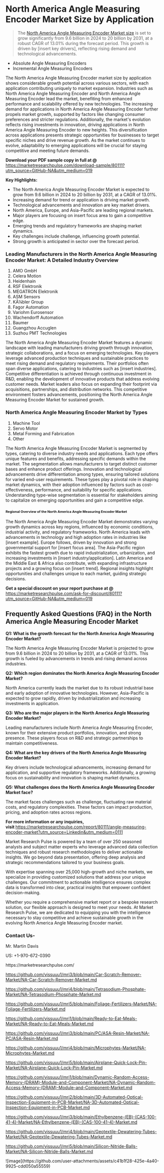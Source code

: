 <h1>North America Angle Measuring Encoder Market&nbsp;Size by Application</h1><blockquote><p>The <a href="https://marketresearchpulse.com/download-sample/80111?utm_source=GitHub-NA&amp;utm_medium=019">North America Angle Measuring Encoder Market size</a> is set to grow significantly from 9.6 billion in 2024 to 20 billion by 2031, at a robust CAGR of 13.01% during the forecast period. This growth is driven by [insert key drivers], reflecting rising demand and technological advancements.</p></blockquote><ul><li>Absolute Angle Measuring Encoders<li> Incremental Angle Measuring Encoders</li></ul><p>The North America Angle Measuring Encoder market size by application shows considerable growth potential across various sectors, with each application contributing uniquely to market expansion. Industries such as North America Angle Measuring Encoder and North America Angle Measuring Encoder lead the market, benefiting from enhanced performance and scalability offered by new technologies. The increasing demand for applications in North America Angle Measuring Encoder further propels market growth, supported by factors like changing consumer preferences and stricter regulations. Additionally, the market's evolution reflects rising investments in innovation, driving applications in North America Angle Measuring Encoder to new heights. This diversification across applications presents strategic opportunities for businesses to target specific niches and drive revenue growth. As the market continues to evolve, adaptability to emerging applications will be crucial for staying competitive and meeting future demands.</p><p><strong>Download your PDF sample copy in full at @ </strong><a href="https://marketresearchpulse.com/download-sample/80111?utm_source=GitHub-NA&amp;utm_medium=019">https://marketresearchpulse.com/download-sample/80111?utm_source=GitHub-NA&amp;utm_medium=019</a></p><p><strong>Key Highlights: </strong></p><ul><li>The North America Angle Measuring Encoder Market is expected to grow from 9.6 billion in 2024 to 20 billion by 2031, at a CAGR of 13.01%.</li><li>Increasing demand for trend or application is driving market growth.</li><li>Technological advancements and innovation are key market drivers.</li><li>North America, Europe, and Asia-Pacific are leading regional markets.</li><li>Major players are focusing on insert focus area to gain a competitive edge.</li><li>Emerging trends and regulatory frameworks are shaping market dynamics.</li><li>Key challenges include challenge, influencing growth potential.</li><li>Strong growth is anticipated in sector over the forecast period.</li></ul><h3>Leading Manufacturers in the North America Angle Measuring Encoder Market: A Detailed Industry Overview</h3><ol><li>AMO GmbH</li><li>Celera Motion</li><li>Heidenhain</li><li>RSF Elektronik</li><li>MEGATRON Elektronik</li><li>ASM Sensors</li><li>KÃ¼bler Group</li><li>Fagor Automation</li><li>Variohm Eurosensor</li><li>Wachendorff Automation</li><li>Baumer</li><li>Guangzhou Accuglen</li><li>Suzhou PMT Technologies</li></ol><div class="flex max-w-full flex-col flex-grow"><div class="min-h-8 text-message flex w-full flex-col items-end gap-2 whitespace-normal break-words [.text-message+&amp;]:mt-5" dir="auto" data-message-author-role="assistant" data-message-id="fd8432e4-4910-450d-b182-61b7bfb0a01f" data-message-model-slug="gpt-4o"><div class="flex w-full flex-col gap-1 empty:hidden first:pt-[3px]"><div class="markdown prose w-full break-words dark:prose-invert light"><p>The North America Angle Measuring Encoder Market features a dynamic landscape with leading manufacturers driving growth through innovation, strategic collaborations, and a focus on emerging technologies. Key players leverage advanced production techniques and sustainable practices to meet rising demand and regulatory requirements. Their portfolios often span diverse applications, catering to industries such as [insert industries]. Competitive differentiation is achieved through continuous investment in R&amp;D, enabling the development of innovative products that address evolving customer needs. Market leaders also focus on expanding their footprint via acquisitions, partnerships, and distribution networks. This competitive environment fosters advancements, positioning the North America Angle Measuring Encoder Market for sustained growth.</p></div></div></div></div><h3>North America Angle Measuring Encoder Market by Types</h3><ol><li>Machine Tool<li> Servo Motor<li> Metal Forming and Fabrication<li> Other</li></ol><div class="flex max-w-full flex-col flex-grow"><div class="min-h-8 text-message flex w-full flex-col items-end gap-2 whitespace-normal break-words [.text-message+&amp;]:mt-5" dir="auto" data-message-author-role="assistant" data-message-id="084470be-0bb7-4664-bddf-5156b4f41249" data-message-model-slug="gpt-4o-mini"><div class="flex w-full flex-col gap-1 empty:hidden first:pt-[3px]"><div class="markdown prose w-full break-words dark:prose-invert light"><p>The North America Angle Measuring Encoder Market is segmented by types, catering to diverse industry needs and applications. Each type offers unique features and benefits, addressing specific demands within the market. The segmentation allows manufacturers to target distinct customer bases and enhance product offerings. Innovation and technological advancements drive differentiation among types, ensuring tailored solutions for varied end-user requirements. These types play a pivotal role in shaping market dynamics, with their adoption influenced by factors such as cost-effectiveness, performance, and suitability for specific applications. Understanding type-wise segmentation is essential for stakeholders aiming to capitalize on emerging opportunities and gain a competitive edge.</p></div></div></div></div><h3><span style="font-size: 11px;">Regional Overview of the North America Angle Measuring Encoder Market</span></h3><div class="flex max-w-full flex-col flex-grow"><div class="min-h-8 text-message flex w-full flex-col items-end gap-2 whitespace-normal break-words [.text-message+&amp;]:mt-5" dir="auto" data-message-author-role="assistant" data-message-id="e9038762-ce64-4e30-91c9-9bd413514231" data-message-model-slug="gpt-4o-mini"><div class="flex w-full flex-col gap-1 empty:hidden first:pt-[3px]"><div class="markdown prose w-full break-words dark:prose-invert light"><p>The North America Angle Measuring Encoder Market demonstrates varying growth dynamics across key regions, influenced by economic conditions, industrial activity, and regulatory frameworks. North America leads with advancements in technology and high adoption rates in industries like [insert example]. Europe follows, driven by innovation and strong governmental support for [insert focus area]. The Asia-Pacific region exhibits the fastest growth due to rapid industrialization, urbanization, and increasing investments in [insert industry/application]. Latin America and the Middle East &amp; Africa also contribute, with expanding infrastructure projects and a growing focus on [insert trend]. Regional insights highlight opportunities and challenges unique to each market, guiding strategic decisions.</p></div></div></div></div><p><strong>Get a special discount on your report purchase at @ </strong><a href="https://marketresearchpulse.com/ask-for-discount/80111?utm_source=GitHub-NA&amp;utm_medium=019">https://marketresearchpulse.com/ask-for-discount/80111?utm_source=GitHub-NA&amp;utm_medium=019</a></p><h2>Frequently Asked Questions (FAQ) in the North America Angle Measuring Encoder Market</h2><p><strong>Q1: What is the growth forecast for the North America Angle Measuring Encoder Market?</strong></p><p>The North America Angle Measuring Encoder Market is projected to grow from 9.6 billion in 2024 to 20 billion by 2031, at a CAGR of 13.01%. This growth is fueled by advancements in trends and rising demand across industries.</p><p><strong>Q2: Which region dominates the North America Angle Measuring Encoder Market?</strong></p><p>North America currently leads the market due to its robust industrial base and early adoption of innovative technologies. However, Asia-Pacific is expected to grow rapidly, driven by industrialization and increasing investments in application.</p><p><strong>Q3: Who are the major players in the North America Angle Measuring Encoder Market?</strong></p><p>Leading manufacturers include North America Angle Measuring Encoder, known for their extensive product portfolios, innovation, and strong presence. These players focus on R&amp;D and strategic partnerships to maintain competitiveness.</p><p><strong>Q4: What are the key drivers of the North America Angle Measuring Encoder Market?</strong></p><p>Key drivers include technological advancements, increasing demand for application, and supportive regulatory frameworks. Additionally, a growing focus on sustainability and innovation is shaping market dynamics.</p><p><strong>Q5: What challenges does the North America Angle Measuring Encoder Market face?</strong></p><p>The market faces challenges such as challenge, fluctuating raw material costs, and regulatory complexities. These factors can impact production, pricing, and adoption rates across regions.</p><p><strong>For more information or any inquiries, visit&nbsp;</strong><a href="https://marketresearchpulse.com/report/80111/angle-measuring-encoder-market?utm_source=Linkedin&utm_medium=0111">https://marketresearchpulse.com/report/80111/angle-measuring-encoder-market?utm_source=Linkedin&utm_medium=0111</a></p><p>Market Research Pulse is powered by a team of over 250 seasoned analysts and subject matter experts who leverage advanced data collection techniques and robust research methodologies to deliver actionable insights. We go beyond data presentation, offering deep analysis and strategic recommendations tailored to your business goals.</p><p>With expertise spanning over 25,000 high-growth and niche markets, we specialize in providing customized solutions that address your unique challenges. Our commitment to actionable intelligence ensures complex data is transformed into clear, practical insights that empower confident decision-making.</p><p>Whether you require a comprehensive market report or a bespoke research solution, our flexible approach is designed to meet your needs. At Market Research Pulse, we are dedicated to equipping you with the intelligence necessary to stay competitive and achieve sustainable growth in the evolving North America Angle Measuring Encoder market.</p><h3><strong>Contact Us-</strong></h3><p>Mr. Martin Davis</p><p>US: +1-970-672-0390</p><p>https://marketresearchpulse.com/</p><p><a href="https://github.com/vissuuu1/mri3/blob/main/Car-Scratch-Remover-Market/NA-Car-Scratch-Remover-Market.md">https://github.com/vissuuu1/mri3/blob/main/Car-Scratch-Remover-Market/NA-Car-Scratch-Remover-Market.md</a></p><p><a href="https://github.com/vissuuu1/mri4/blob/main/Tetrasodium-Phosphate-Market/NA-Tetrasodium-Phosphate-Market.md">https://github.com/vissuuu1/mri4/blob/main/Tetrasodium-Phosphate-Market/NA-Tetrasodium-Phosphate-Market.md</a></p><p><a href="https://github.com/vissuuu1/mri5/blob/main/Foliage-Fertilizers-Market/NA-Foliage-Fertilizers-Market.md">https://github.com/vissuuu1/mri5/blob/main/Foliage-Fertilizers-Market/NA-Foliage-Fertilizers-Market.md</a></p><p><a href="https://github.com/vissuuu1/mri1/blob/main/Ready-to-Eat-Meals-Market/NA-Ready-to-Eat-Meals-Market.md">https://github.com/vissuuu1/mri1/blob/main/Ready-to-Eat-Meals-Market/NA-Ready-to-Eat-Meals-Market.md</a></p><p><a href="https://github.com/vissuuu1/mri3/blob/main/PC/ASA-Resin-Market/NA-PC/ASA-Resin-Market.md">https://github.com/vissuuu1/mri3/blob/main/PC/ASA-Resin-Market/NA-PC/ASA-Resin-Market.md</a></p><p><a href="https://github.com/vissuuu1/mri4/blob/main/Microphytes-Market/NA-Microphytes-Market.md">https://github.com/vissuuu1/mri4/blob/main/Microphytes-Market/NA-Microphytes-Market.md</a></p><p><a href="https://github.com/vissuuu1/mri5/blob/main/Airplane-Quick-Lock-Pin-Market/NA-Airplane-Quick-Lock-Pin-Market.md">https://github.com/vissuuu1/mri5/blob/main/Airplane-Quick-Lock-Pin-Market/NA-Airplane-Quick-Lock-Pin-Market.md</a></p><p><a href="https://github.com/vissuuu1/mri1/blob/main/Dynamic-Random-Access-Memory-(DRAM)-Module-and-Component-Market/NA-Dynamic-Random-Access-Memory-(DRAM)-Module-and-Component-Market.md">https://github.com/vissuuu1/mri1/blob/main/Dynamic-Random-Access-Memory-(DRAM)-Module-and-Component-Market/NA-Dynamic-Random-Access-Memory-(DRAM)-Module-and-Component-Market.md</a></p><p><a href="https://github.com/vissuuu1/mri2/blob/main/3D-Automated-Optical-Inspection-Equipment-in-PCB-Market/NA-3D-Automated-Optical-Inspection-Equipment-in-PCB-Market.md">https://github.com/vissuuu1/mri2/blob/main/3D-Automated-Optical-Inspection-Equipment-in-PCB-Market/NA-3D-Automated-Optical-Inspection-Equipment-in-PCB-Market.md</a></p><p><a href="https://github.com/vissuuu1/mri3/blob/main/Ethylbenzene-(EB)-(CAS-100-41-4)-Market/NA-Ethylbenzene-(EB)-(CAS-100-41-4)-Market.md">https://github.com/vissuuu1/mri3/blob/main/Ethylbenzene-(EB)-(CAS-100-41-4)-Market/NA-Ethylbenzene-(EB)-(CAS-100-41-4)-Market.md</a></p><p><a href="https://github.com/vissuuu1/mri4/blob/main/Geotextile-Dewatering-Tubes-Market/NA-Geotextile-Dewatering-Tubes-Market.md">https://github.com/vissuuu1/mri4/blob/main/Geotextile-Dewatering-Tubes-Market/NA-Geotextile-Dewatering-Tubes-Market.md</a></p><p><a href="https://github.com/vissuuu1/mri5/blob/main/Silicon-Nitride-Balls-Market/NA-Silicon-Nitride-Balls-Market.md">https://github.com/vissuuu1/mri5/blob/main/Silicon-Nitride-Balls-Market/NA-Silicon-Nitride-Balls-Market.md</a></p>
![image](https://github.com/user-attachments/assets/c41b1f28-425e-4a40-9925-cdd050a55559)
